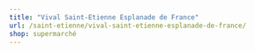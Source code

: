 ```yaml
---
title: "Vival Saint-Etienne Esplanade de France"
url: /saint-etienne/vival-saint-etienne-esplanade-de-france/
shop: supermarché
---
```

